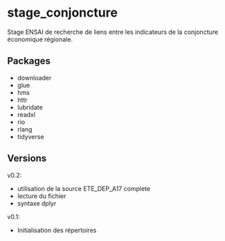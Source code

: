 # stage_conjoncture
Stage ENSAI de recherche de liens entre les indicateurs de la conjoncture économique régionale.

## Packages
- downloader
- glue
- hms
- httr
- lubridate
- readxl
- rio
- rlang
- tidyverse


## Versions

v0.2:
- utilisation de la source ETE_DEP_A17 complete
- lecture du fichier 
- syntaxe dplyr 

v0.1:
- Initialisation des répertoires
